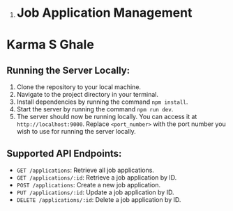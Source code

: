 1. # Job Application Management

# Karma S Ghale

## Running the Server Locally:

1. Clone the repository to your local machine.
2. Navigate to the project directory in your terminal.
3. Install dependencies by running the command `npm install`.
4. Start the server by running the command `npm run dev`.
5. The server should now be running locally. You can access it at `http://localhost:9000`. Replace `<port_number>` with the port number you wish to use for running the server locally.

## Supported API Endpoints:

- `GET /applications`: Retrieve all job applications.
- `GET /applications/:id`: Retrieve a job application by ID.
- `POST /applications`: Create a new job application.
- `PUT /applications/:id`: Update a job application by ID.
- `DELETE /applications/:id`: Delete a job application by ID.
